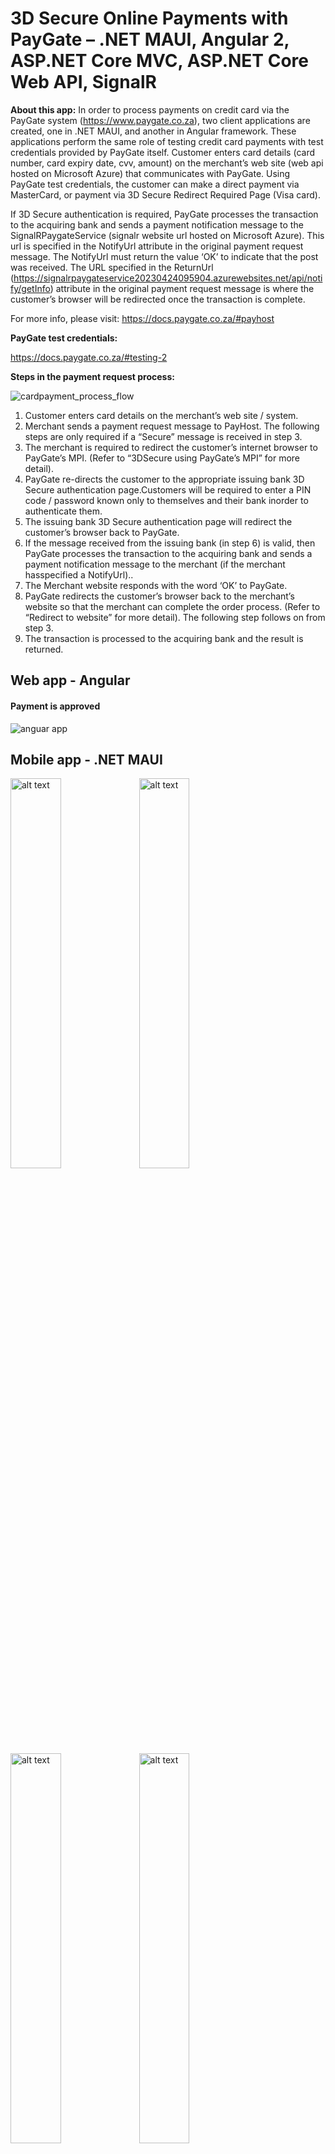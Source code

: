 # 3D Secure Online Payments with PayGate – .NET MAUI, Angular 2, ASP.NET Core MVC, ASP.NET Core Web API, SignalR


**About this app:**  In order to process payments on credit card via the PayGate system (https://www.paygate.co.za), two client applications are created, one in .NET MAUI, and another in Angular framework. 
These applications perform the same role of testing credit card payments with test credentials provided by PayGate itself. Customer enters card details (card number, card expiry date, cvv, amount) on the merchant’s web site 
(web api hosted on Microsoft Azure) that communicates with PayGate. Using PayGate test credentials, the customer can make a direct payment
via MasterCard, or payment via 3D Secure Redirect Required Page (Visa card). 

If 3D Secure authentication is required, PayGate processes the transaction to the acquiring bank and sends a payment notification message 
to the SignalRPaygateService (signalr website url hosted on Microsoft Azure). This url is specified in the NotifyUrl attribute in the original payment request message. 
The NotifyUrl must return the value ‘OK’ to indicate that the post was received. The URL specified in the ReturnUrl (https://signalrpaygateservice20230424095904.azurewebsites.net/api/notify/getInfo) attribute 
in the original payment request message is where the customer’s browser will be redirected once the transaction is complete. 

For more info, please visit: https://docs.paygate.co.za/#payhost

**PayGate test credentials:**

https://docs.paygate.co.za/#testing-2 <br />

**Steps in the payment request process:**

![cardpayment_process_flow](https://github.com/BB9086/PayGate/assets/118169200/a3e388dc-c2fe-4c86-b95f-d42fad4d3d68)

1. Customer enters card details on the merchant’s web site / system.
2. Merchant sends a payment request message to PayHost. The following steps are only required if a “Secure” message is received in step 3.
3. The merchant is required to redirect the customer’s internet browser to PayGate’s MPI. (Refer to “3DSecure using PayGate’s MPI” for more detail).
4. PayGate re-directs the customer to the appropriate issuing bank 3D Secure authentication page.Customers will be required to enter a PIN code / password known only to themselves and their bank inorder to authenticate them.
5. The issuing bank 3D Secure authentication page will redirect the customer’s browser back to PayGate.
6. If the message received from the issuing bank (in step 6) is valid, then PayGate processes the transaction to the acquiring bank and sends a payment notification message to the merchant (if the merchant hasspecified a NotifyUrl)..
7. The Merchant website responds with the word ‘OK’ to PayGate.
8. PayGate redirects the customer’s browser back to the merchant’s website so that the merchant can complete the order process. (Refer to “Redirect to website” for more detail). The following step follows on from step 3.
9. The transaction is processed to the acquiring bank and the result is returned.

## Web app - Angular
#### Payment is approved
![anguar app](https://github.com/BB9086/PayGate/assets/118169200/eb8c12ea-d2e0-45a4-aed3-ea31f7516278)

## Mobile app - .NET MAUI
<img src="https://github.com/BB9086/PayGate/assets/118169200/d6b91710-01c0-4d4d-ab92-f0d9749e4081.jpg" alt="alt text" width="40%" height="40%">
<img src="https://github.com/BB9086/PayGate/assets/118169200/2f34043b-5991-4123-9d34-dba1af89ee5b.jpg" alt="alt text" width="40%" height="40%">
<img src="https://github.com/BB9086/PayGate/assets/118169200/fb60986e-2906-4e8a-8442-2eb1b29fef86.jpg" alt="alt text" width="40%" height="40%">
<img src="https://github.com/BB9086/PayGate/assets/118169200/335e724e-0364-4b02-9ee1-fff8d029364f.jpg" alt="alt text" width="40%" height="40%">
<img src="https://github.com/BB9086/PayGate/assets/118169200/700de3a8-1410-41f0-bc5f-d04ef9fcb9a3.jpg" alt="alt text" width="40%" height="40%">



###### Login Page
